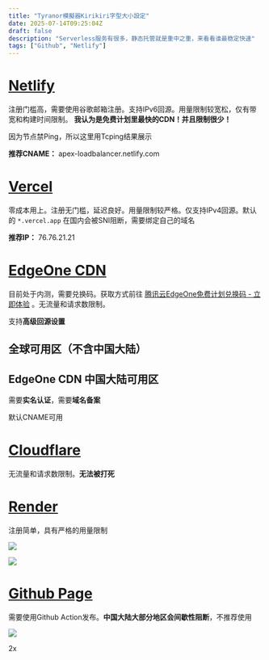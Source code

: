 ```yaml
---
title: "Tyranor模擬器Kirikiri字型大小設定"
date: 2025-07-14T09:25:04Z
draft: false
description: "Serverless服务有很多，静态托管就是重中之重，来看看谁最稳定快速"
tags: ["Github", "Netlify"]
---
```

# [Netlify](https://www.netlify.com)

注册门槛高，需要使用谷歌邮箱注册。支持IPv6回源。用量限制较宽松，仅有带宽和构建时间限制。 **我认为是免费计划里最快的CDN！并且限制很少！**


因为节点禁Ping，所以这里用Tcping结果展示

**推荐CNAME：** apex-loadbalancer.netlify.com


# [Vercel](https://vercel.com)

零成本用上。注册无门槛，延迟良好。用量限制较严格。仅支持IPv4回源。默认的 `*.vercel.app` 在国内会被SNI阻断，需要绑定自己的域名

**推荐IP：** 76.76.21.21


# [EdgeOne CDN](https://edgeone.ai)

目前处于内测，需要兑换码。获取方式前往 [腾讯云EdgeOne免费计划兑换码 - 立即体验](https://edgeone.ai/zh/redemption) 。无流量和请求数限制。


支持**高级回源设置**


## 全球可用区（不含中国大陆）


## EdgeOne CDN 中国大陆可用区

需要**实名认证**，需要**域名备案**

默认CNAME可用


# [Cloudflare](https://www.cloudflare.com/)

无流量和请求数限制。**无法被打死**



# [Render](https://render.com)

注册简单，具有严格的用量限制

![](../assets/images/0bccb1b9-3fe1-49f0-a255-0805fc0ee35c.webp)

![](../assets/images/2b6104d5-9cee-4e2b-adb5-9aefe02240d2.webp)

# [Github Page](https://pages.github.com/)

需要使用Github Action发布。**中国大陆大部分地区会间歇性阻断**，不推荐使用

![](../assets/images/efccadbf-bc70-4444-bb48-8399cf881617.webp)

2x